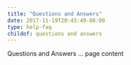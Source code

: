 ```yaml
---
title: "Questions and Answers"
date: 2017-11-19T20:43:49-08:00
type: help-faq
childof: questions and answers
---
```


Questions and Answers ... page content

